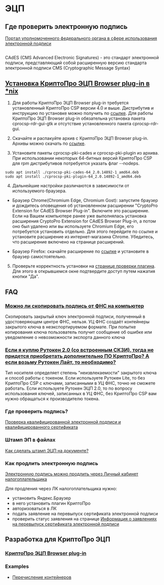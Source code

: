 # ЭЦП

## Где проверить электронную подпись

[Портал уполномоченного федерального органа в сфере использования электронной подписи](https://e-trust.gosuslugi.ru/#/portal/sig-check)

##

CAdES (CMS Advanced Electronic Signatures) - это стандарт электронной подписи, представляющий собой расширенную версию
стандарта электронной подписи CMS (Cryptographic Message Syntax)

## [Установка КриптоПро ЭЦП Browser plug-in в *nix](https://docs.cryptopro.ru/cades/plugin/plugin-installation-unix)

1. Для работы КриптоПро ЭЦП Browser plug-in требуется установленный КриптоПро CSP версии 4.0 и выше.
Дистрибутив и инструкцию по установке можно получить по [ссылке](http://cryptopro.ru/products/csp/overview).
Для работы КриптоПро ЭЦП Browser plug-in обязательна установка пакетa cprocsp-rdr-gui-gtk и отсутствие установленного пакета cprocsp-rdr-gui.

2. Скачайте и распакуйте архив с КриптоПро ЭЦП Browser plug-in. Архивы можно скачать по [ссылке](https://www.cryptopro.ru/products/cades/plugin/get_2_0).

3. Установите пакеты cprocsp-pki-cades и cprocsp-pki-plugin из архива. При использовании некоторых 64-битных версий КриптоПро CSP для rpm дистрибутивов потребуется указать флаг --nodeps.

```
sudo apt install ./cprocsp-pki-cades-64_2.0.14892-1_amd64.deb
sudo apt install ./cprocsp-pki-plugin-64_2.0.14892-1_amd64.deb
```

4. Дальнейшие настройки различаются в зависимости от используемого браузера.

- Браузер Chrome(Chromium Edge, Chromium Gost): запустите браузер и дождитесь оповещения об установленном расширении
"CryptoPro Extension for CAdES Browser Plug-in". Включите это расширение. Если на Вашем компьютере ранее уже выполнялась
установка расширения CryptoPro Extension for CAdES Browser Plug-in, а потом оно был удалено или вы используете
Chromium Edge, его потребуется установить отдельно. Для этого перейдите по ссылке и установите расширение из
интернет-магазина Chrome. Убедитесь, что расширение включено на странице расширений.

- Браузер Firefox: скачайте расширение по [ссылке](https://www.cryptopro.ru/sites/default/files/products/cades/extensions/firefox_cryptopro_extension_latest.xpi) и установите в браузер самостоятельно.

5. Проверьте корректность установки на [странице проверки плагина](https://www.cryptopro.ru/sites/default/files/products/cades/demopage/cades_bes_sample.html).
Для этого в открывшемся окне подтвердите доступ путем нажатия кнопки "Да".

## FAQ

### [Можно ли скопировать подпись от ФНС на компьютер](https://astral.ru/info/elektronnaya-podpis/rabota-s-etsp/kak-ustanovit-rutoken/)

Скопировать закрытый ключ электронной подписи, полученный в удостоверяющем центре ФНС, нельзя.
УЦ ФНС создаёт контейнеры закрытого ключа в неэкспортируемом формате.
При попытке копирования ключа пользователь получит сообщение об ошибке или уведомление о невозможности экспорта данного ключа

### [Если я куплю Рутокен 2.0 (со встроенным СКЗИ), тогда не придется приобретать дополнительно ПО КриптоПро? А если возьму Рутокен Лайт, то необходимо?](https://www.cryptopro.ru/forum2/default.aspx?g=posts&t=20639)

Тип носителя определяет степень "неизвлекаемости" закрытого ключа и способ работы с токеном.
Если используете Рутокен Lite, то без КриптоПро CSP с ключами, записанными в УЦ ФНС, точно не сможете работать.
Если используете Рутокен ЭЦП 2.0, то по вопросу использования ключей, записанных в УЦ ФНС, без КриптоПро CSP вам нужно обращаться к производителю токена.

### Где проверить подпись?

[Проверка квалифицированной электронной подписи и квалифицированного сертификата](https://e-trust.gosuslugi.ru/#/portal/sig-check)

### Штамп ЭП в файлах

[Как сделать штамп ЭЦП на документе?](https://nibbl.ru/ecp/kak-sdelat-shtamp-etsp-na-dokumente.html)

### Как продлить электронную подпись

[Электронную подпись можно продлить через Личный кабинет налогоплательщика](https://www.nalog.gov.ru/rn25/news/activities_fts/13307093/)

Для продления через ЛК налогоплательщика нужно:
 - установить Яндекс.Браузер
 - в него установить плагин КриптоПро
 - авторизоваться в ЛК
 - подать заявление на перевыпуск сертификата электронной подписи
 - проверить статус заявления на странице [Информация о заявлениях на перевыпуск сертификата электронной подписи](https://lkipgost2.nalog.ru/lk#/remoteSignature/state)

## Разработка для КриптоПро ЭЦП

### [КриптоПро ЭЦП Browser plug-in](https://docs.cryptopro.ru/cades/plugin)

### Examples

- [Перечисление контейнеров](https://docs.cryptopro.ru/cades/plugin/plugin-samples/plugin-samples-container-name)


